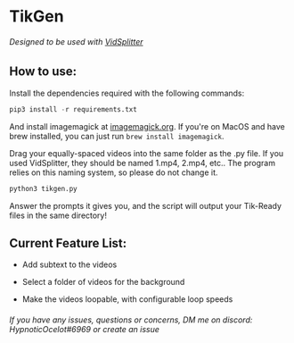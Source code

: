 # TikGen
###### Designed to be used with [VidSplitter](https://github.com/RealHypnoticOcelot/vidsplitter)


## How to use:
Install the dependencies required with the following commands:

```python
pip3 install -r requirements.txt
```

And install imagemagick at [imagemagick.org](https://imagemagick.org/script/download.php).
If you're on MacOS and have brew installed, you can just run `brew install imagemagick`.

Drag your equally-spaced videos into the same folder as the .py file. If you used VidSplitter, they should be named 1.mp4, 2.mp4, etc..
The program relies on this naming system, so please do not change it.

```python
python3 tikgen.py
```
Answer the prompts it gives you, and the script will output your Tik-Ready files in the same directory!

## Current Feature List:


- Add subtext to the videos

- Select a folder of videos for the background

- Make the videos loopable, with configurable loop speeds


###### If you have any issues, questions or concerns, DM me on discord: HypnoticOcelot#6969 or create an issue
